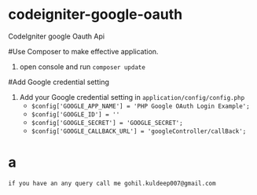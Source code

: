 # codeigniter-google-oauth
CodeIgniter google Oauth Api

#Use Composer to make effective application. 

1. open console and run `composer update`

#Add Google credential setting

1. Add your Google credential setting in `application/config/config.php`
	- `$config['GOOGLE_APP_NAME'] = 'PHP Google OAuth Login Example';`
	- `$config['GOOGLE_ID'] = ''`
	- `$config['GOOGLE_SECRET'] = 'GOOGLE_SECRET';`
	- `$config['GOOGLE_CALLBACK_URL'] = 'googleController/callBack';`

# a 

`if you have an any query call me gohil.kuldeep007@gmail.com`	
